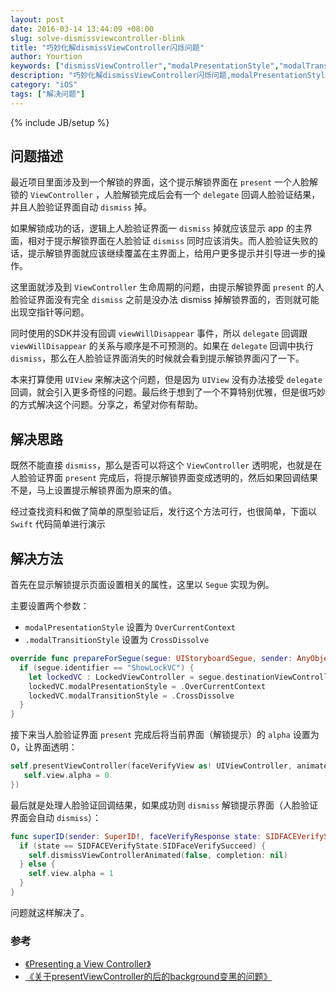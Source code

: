 ```yaml
---
layout: post
date: 2016-03-14 13:44:09 +08:00
slug: solve-dismissviewcontroller-blink
title: "巧妙化解dismissViewController闪烁问题"
author: Yourtion
keywords: ["dismissViewController","modalPresentationStyle","modalTransitionStyle"]
description: "巧妙化解dismissViewController闪烁问题,modalPresentationStyle设置为OverCurrentContext，modalTransitionStyle设置为CrossDissolve"
category: "iOS"
tags: ["解决问题"]
---
```

{% include JB/setup %}

## 问题描述

最近项目里面涉及到一个解锁的界面，这个提示解锁界面在 `present` 一个人脸解锁的 `ViewController` ，人脸解锁完成后会有一个 `delegate` 回调人脸验证结果，并且人脸验证界面自动 `dismiss` 掉。

如果解锁成功的话，逻辑上人脸验证界面一 `dismiss` 掉就应该显示 app 的主界面，相对于提示解锁界面在人脸验证 `dismiss` 同时应该消失。而人脸验证失败的话，提示解锁界面就应该继续覆盖在主界面上，给用户更多提示并引导进一步的操作。

这里面就涉及到 `ViewController` 生命周期的问题，由提示解锁界面 `present` 的人脸验证界面没有完全 `dismiss` 之前是没办法 dismiss 掉解锁界面的，否则就可能出现空指针等问题。

同时使用的SDK并没有回调 `viewWillDisappear` 事件，所以 `delegate` 回调跟 `viewWillDisappear` 的关系与顺序是不可预测的。如果在 `delegate` 回调中执行 `dismiss`，那么在人脸验证界面消失的时候就会看到提示解锁界面闪了一下。

本来打算使用 `UIView` 来解决这个问题，但是因为 `UIView` 没有办法接受 `delegate` 回调，就会引入更多奇怪的问题。最后终于想到了一个不算特别优雅，但是很巧妙的方式解决这个问题。分享之，希望对你有帮助。

## 解决思路

既然不能直接 `dismiss`，那么是否可以将这个 `ViewController` 透明呢，也就是在人脸验证界面 `present` 完成后，将提示解锁界面变成透明的，然后如果回调结果不是，马上设置提示解锁界面为原来的值。

经过查找资料和做了简单的原型验证后，发行这个方法可行，也很简单，下面以 `Swift` 代码简单进行演示

## 解决方法

首先在显示解锁提示页面设置相关的属性，这里以 `Segue` 实现为例。

主要设置两个参数：

- `modalPresentationStyle` 设置为 `OverCurrentContext`
- `.modalTransitionStyle` 设置为 `CrossDissolve`


```swift
override func prepareForSegue(segue: UIStoryboardSegue, sender: AnyObject!) {
  if (segue.identifier == "ShowLockVC") {
    let lockedVC : LockedViewController = segue.destinationViewController as! LockedViewController
    lockedVC.modalPresentationStyle = .OverCurrentContext
    lockedVC.modalTransitionStyle = .CrossDissolve
  }
}

```

接下来当人脸验证界面 `present` 完成后将当前界面（解锁提示）的 `alpha` 设置为 0，让界面透明：

```swift
self.presentViewController(faceVerifyView as! UIViewController, animated: true, completion: { () -> Void in
   self.view.alpha = 0
})
```

最后就是处理人脸验证回调结果，如果成功则 `dismiss` 解锁提示界面（人脸验证界面会自动 `dismiss`）：

```swift
func superID(sender: SuperID!, faceVerifyResponse state: SIDFACEVerifyState) {
  if (state == SIDFACEVerifyState.SIDFaceVerifySucceed) {
    self.dismissViewControllerAnimated(false, completion: nil)
  } else {
    self.view.alpha = 1
  }
}
```

问题就这样解决了。

### 参考

- [《Presenting a View Controller》](https://developer.apple.com/library/ios/featuredarticles/ViewControllerPGforiPhoneOS/PresentingaViewController.html)
- [《关于presentViewController的后的background变黑的问题》](http://blog.csdn.net/chaoyuan899/article/details/38390507)
